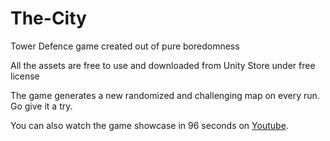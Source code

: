 # The-City
Tower Defence game created out of pure boredomness

All the assets are free to use and downloaded from Unity Store under free license

The game generates a new randomized and challenging map on every run. Go give it a try.


You can also watch the game showcase in 96 seconds on [Youtube](https://youtu.be/SVghpT1uOcs).
